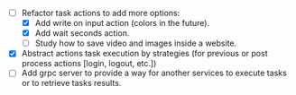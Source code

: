 - [ ] Refactor task actions to add more options:
  - [x] Add write on input action (colors in the future).
  - [x] Add wait seconds action.
  - [ ] Study how to save video and images inside a website.
- [x] Abstract actions task execution by strategies (for previous or post process actions [login, logout, etc.])
- [ ] Add grpc server to provide a way for another services to execute tasks or to retrieve tasks results.
